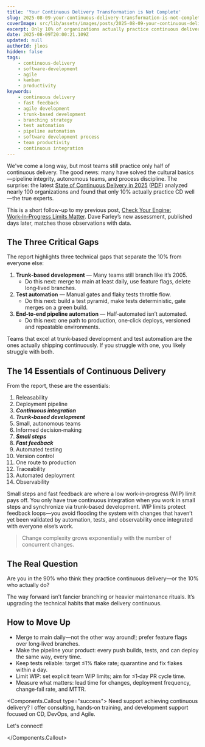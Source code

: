 ```yaml
---
title: 'Your Continuous Delivery Transformation is Not Complete'
slug: 2025-08-09-your-continuous-delivery-transformation-is-not-complete
coverImage: src/lib/assets/images/posts/2025-08-09-your-continuous-delivery-transformation-is-not-complete/cover.png
excerpt: Only 10% of organizations actually practice continuous delivery well—are you one of them?
date: 2025-08-09T20:00:21.109Z
updated: null
authorId: jloos
hidden: false
tags:
    - continuous-delivery
    - software-development
    - agile
    - kanban
    - productivity
keywords:
    - continuous delivery
    - fast feedback
    - agile development
    - trunk-based development
    - branching strategy
    - test automation
    - pipeline automation
    - software development process
    - team productivity
    - continuous integration
---
```


<script>
    import { authors } from '$lib/data/authors';
    import Author from '$lib/components/molecules/Author.svelte';
    const jloos = authors.jloos;
</script>

We've come a long way, but most teams still practice only half of continuous delivery. The good
news: many have solved the cultural basics—pipeline integrity, autonomous teams, and process
discipline. The surprise: the latest
[State of Continuous Delivery in 2025](https://continuous-delivery.co.uk/cd-assessment/index)
([PDF](https://continuous-delivery.co.uk/downloads/The%20State%20of%20CD%202025.pdf)) analyzed
nearly 100 organizations and found that only 10% actually practice CD well—the true experts.

This is a short follow-up to my previous post,
[Check Your Engine: Work‑In‑Progress Limits Matter](/2025-07-26-check-engine-work-progress-limit-matters).
Dave Farley’s new assessment, published days later, matches those observations with data.

## The Three Critical Gaps

The report highlights three technical gaps that separate the 10% from everyone else:

1. **Trunk‑based development** — Many teams still branch like it’s 2005.
    - Do this next: merge to main at least daily, use feature flags, delete long‑lived branches.
2. **Test automation** — Manual gates and flaky tests throttle flow.
    - Do this next: build a test pyramid, make tests deterministic, gate merges on a green build.
3. **End‑to‑end pipeline automation** — Half‑automated isn’t automated.
    - Do this next: one path to production, one‑click deploys, versioned and repeatable
      environments.

Teams that excel at trunk‑based development and test automation are the ones actually shipping
continuously. If you struggle with one, you likely struggle with both.

## The 14 Essentials of Continuous Delivery

From the report, these are the essentials:

1. Releasability
2. Deployment pipeline
3. _**Continuous integration**_
4. _**Trunk‑based development**_
5. Small, autonomous teams
6. Informed decision‑making
7. _**Small steps**_
8. _**Fast feedback**_
9. Automated testing
10. Version control
11. One route to production
12. Traceability
13. Automated deployment
14. Observability

Small steps and fast feedback are where a low work‑in‑progress (WIP) limit pays off. You only have
true continuous integration when you work in small steps and synchronize via trunk‑based
development. WIP limits protect feedback loops—you avoid flooding the system with changes that
haven’t yet been validated by automation, tests, and observability once integrated with everyone
else’s work.

> Change complexity grows exponentially with the number of concurrent changes.

## The Real Question

Are you in the 90% who think they practice continuous delivery—or the 10% who actually do?

The way forward isn’t fancier branching or heavier maintenance rituals. It’s upgrading the technical
habits that make delivery continuous.

## How to Move Up

- Merge to main daily—not the other way around!; prefer feature flags over long‑lived branches.
- Make the pipeline your product: every push builds, tests, and can deploy the same way, every time.
- Keep tests reliable: target ≤1% flake rate; quarantine and fix flakes within a day.
- Limit WIP: set explicit team WIP limits; aim for ≤1‑day PR cycle time.
- Measure what matters: lead time for changes, deployment frequency, change‑fail rate, and MTTR.

<Components.Callout type="success"> Need support achieving continuous delivery? I offer consulting,
hands‑on training, and development support focused on CD, DevOps, and Agile.

Let's connect!

<Author author={jloos} />

</Components.Callout>
